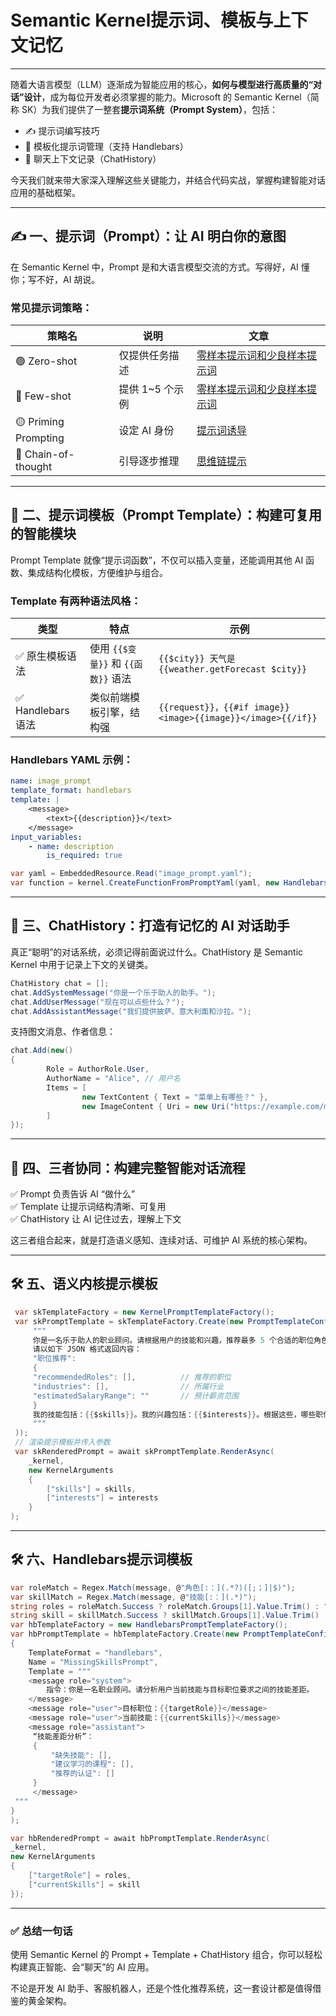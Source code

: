 # Semantic Kernel提示词、模板与上下文记忆

---

随着大语言模型（LLM）逐渐成为智能应用的核心，**如何与模型进行高质量的“对话”设计**，成为每位开发者必须掌握的能力。Microsoft 的 Semantic Kernel（简称 SK）为我们提供了一整套**提示词系统（Prompt System）**，包括：

- ✍️ 提示词编写技巧  
- 🧩 模板化提示词管理（支持 Handlebars）  
- 🧠 聊天上下文记录（ChatHistory）

今天我们就来带大家深入理解这些关键能力，并结合代码实战，掌握构建智能对话应用的基础框架。

---

## ✍️ 一、提示词（Prompt）：让 AI 明白你的意图

在 Semantic Kernel 中，Prompt 是和大语言模型交流的方式。写得好，AI 懂你；写不好，AI 胡说。

### 常见提示词策略：


| 策略名               | 说明               | 文章                                                             |
|----------------------|--------------------|------------------------------------------------------------------|
| 🟢 Zero-shot         | 仅提供任务描述     | [零样本提示词和少良样本提示词](https://mp.weixin.qq.com/s/2UQ3OyLTs3HuRvEqlg9rRw)                               |
| 🔵 Few-shot          | 提供 1~5 个示例    | [零样本提示词和少良样本提示词](https://mp.weixin.qq.com/s/2UQ3OyLTs3HuRvEqlg9rRw)                                |
| 🟡 Priming Prompting | 设定 AI 身份       | [提示词诱导](https://mp.weixin.qq.com/s/r-kemVIW13UkVcTbPQkx2A)                        |
| 🔴 Chain-of-thought  | 引导逐步推理       | [思维链提示](https://mp.weixin.qq.com/s/CjCsC97aT2BgYe3YxuJiHg)                          |

---

## 🧩 二、提示词模板（Prompt Template）：构建可复用的智能模块

Prompt Template 就像“提示词函数”，不仅可以插入变量，还能调用其他 AI 函数、集成结构化模板，方便维护与组合。

### Template 有两种语法风格：

| 类型               | 特点                                  | 示例                                                              |
|--------------------|---------------------------------------|-------------------------------------------------------------------|
| ✅ 原生模板语法     | 使用 `{{$变量}}` 和 `{{函数}}` 语法    | `{{$city}} 天气是 {{weather.getForecast $city}}`                  |
| ✅ Handlebars 语法 | 类似前端模板引擎，结构强              | `{{request}}，{{#if image}}<image>{{image}}</image>{{/if}}`       |


### Handlebars YAML 示例：

```yaml
name: image_prompt
template_format: handlebars
template: |
    <message>
        <text>{{description}}</text>
    </message>
input_variables:
    - name: description
        is_required: true
```

```csharp
var yaml = EmbeddedResource.Read("image_prompt.yaml");
var function = kernel.CreateFunctionFromPromptYaml(yaml, new HandlebarsPromptTemplateFactory());
```

---

## 🧠 三、ChatHistory：打造有记忆的 AI 对话助手

真正“聪明”的对话系统，必须记得前面说过什么。ChatHistory 是 Semantic Kernel 中用于记录上下文的关键类。

```csharp
ChatHistory chat = [];
chat.AddSystemMessage("你是一个乐于助人的助手。");
chat.AddUserMessage("现在可以点些什么？");
chat.AddAssistantMessage("我们提供披萨、意大利面和沙拉。");

```

支持图文消息、作者信息：

```csharp
chat.Add(new()
{
        Role = AuthorRole.User,
        AuthorName = "Alice", // 用户名
        Items = [
                new TextContent { Text = "菜单上有哪些？" },
                new ImageContent { Uri = new Uri("https://example.com/menu.jpg") } // 菜单图片链接
        ]
});

```

---

## 🧩 四、三者协同：构建完整智能对话流程

✅ Prompt 负责告诉 AI “做什么”  
✅ Template 让提示词结构清晰、可复用  
✅ ChatHistory 让 AI 记住过去，理解上下文

这三者组合起来，就是打造语义感知、连续对话、可维护 AI 系统的核心架构。

---

## 🛠️ 五、语义内核提示模板

```csharp
 var skTemplateFactory = new KernelPromptTemplateFactory();
 var skPromptTemplate = skTemplateFactory.Create(new PromptTemplateConfig(
     """
     你是一名乐于助人的职业顾问。请根据用户的技能和兴趣，推荐最多 5 个合适的职位角色。
     请以如下 JSON 格式返回内容：
     "职位推荐":
     {
     "recommendedRoles": [],          // 推荐的职位
     "industries": [],                // 所属行业
     "estimatedSalaryRange": ""       // 预计薪资范围
     }
     我的技能包括：{{$skills}}。我的兴趣包括：{{$interests}}。根据这些，哪些职位适合我？
     """
 ));
 // 渲染提示模板并传入参数
 var skRenderedPrompt = await skPromptTemplate.RenderAsync(
    _kernel,
    new KernelArguments
    {
        ["skills"] = skills,
        ["interests"] = interests
    }
);
```

----

## 🛠️ 六、Handlebars提示词模板

```csharp
var roleMatch = Regex.Match(message, @"角色[:：](.*?)([;；]|$)");
var skillMatch = Regex.Match(message, @"技能[:：](.*)");
string roles = roleMatch.Success ? roleMatch.Groups[1].Value.Trim() : "";
string skill = skillMatch.Success ? skillMatch.Groups[1].Value.Trim() : "";
var hbTemplateFactory = new HandlebarsPromptTemplateFactory();
var hbPromptTemplate = hbTemplateFactory.Create(new PromptTemplateConfig()
{
    TemplateFormat = "handlebars",
    Name = "MissingSkillsPrompt",
    Template = """
    <message role="system">
        指令：你是一名职业顾问。请分析用户当前技能与目标职位要求之间的技能差距。
    </message>         
    <message role="user">目标职位：{{targetRole}}</message>
    <message role="user">当前技能：{{currentSkills}}</message>
    <message role="assistant">
     “技能差距分析”：
     {
         "缺失技能": [],
         "建议学习的课程": [],
         "推荐的认证": []
     }
     </message>
 """
}
);

var hbRenderedPrompt = await hbPromptTemplate.RenderAsync(
_kernel,
new KernelArguments
{
    ["targetRole"] = roles,
    ["currentSkills"] = skill
});
```

----
### ✅ 总结一句话

使用 Semantic Kernel 的 Prompt + Template + ChatHistory 组合，你可以轻松构建真正智能、会“聊天”的 AI 应用。

不论是开发 AI 助手、客服机器人，还是个性化推荐系统，这一套设计都是值得借鉴的黄金架构。
